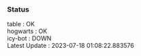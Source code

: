 ### Status


table : OK  
hogwarts : OK  
icy-bot : DOWN  
Latest Update : 2023-07-18 01:08:22.883576
